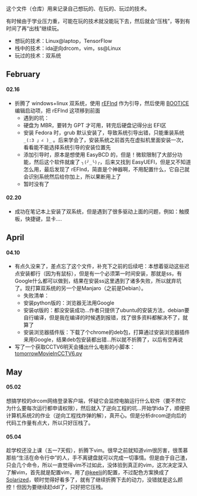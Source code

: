 这个文件（仓库）用来记录自己想玩的、在玩的、玩过的技术。

有时候由于学业压力重，可能在玩的技术就没能玩下去，然后就会“压栈”，等到有时间了再“出栈”继续玩。

- 想玩的技术：Linux@laptop，TensorFlow
- 栈中的技术：ida逆向drcom，vim，ss@Linux
- 玩过的技术：双系统

## February

#### 02.16
- 折腾了 windows+linux 双系统，使用 [rEFInd](http://www.rodsbooks.com/refind/) 作为引导，然后使用 [BOOTICE](https://sites.google.com/site/gbrtools/home/software/bootice-portable/bootice-downloads) 编辑启动项，把 rEFInd 这项移到前面
  - 遇到的坑：
  - 硬盘为 MBR，要转为 GPT 才可用，转完后硬盘记得分出 EFI区
  - 安装 Fedora 时，grub 默认安装了，导致系统引导出错，只能重装系统 ```_(:3 」∠ )_``` 。后来学会了，安装系统之前首先在虚拟机里面安装一次，看看能不能选择系统引导的安装位置先
  - 添加引导时，原本是想使用 EasyBCD 的，但是！微软限制了大部分功能，然后这个软件就废了 ```╮(╯_╰)╭```，后来又找到 EasyUEFI，但是又不知道怎么用，最后发现了 rEFInd，简直是个神器啊，不用配置什么，它自己就会识别系统然后给你加上，所以果断用上了
  - 暂时没有了

#### 02.20
- 成功在笔记本上安装了双系统，但是遇到了很多驱动上面的问题，例如：触摸板，快捷键，显卡....

## April

#### 04.10
- 有点久没来了，差点忘了这个文件，补充下之前的后续吧：本想着驱动这些迟点安装都行（因为有鼠标），但是有一个必须第一时间安装，那就是ss，有Google什么都可以做到，结果在安装ss这里遇到了诸多失败，所以就弃坑了。现打算双系统的另一个是Manjaro（之前是Debian）。
  - 失败清单：
  - 安装python版的：浏览器无法用Google
  - 安装qt版的：都没安装成功...作者只提供了ubuntu的安装方法，debian要自行编译，但是我在编译的时候遇到报错，找了很多资料都解决不了，就算了
  - 安装浏览器插件版：下载了个chrome的deb包，打算通过安装浏览器插件来用Google，结果deb包安装都出错...所以就不折腾了，以后有空再说
- 写了一个获取CCTV6明天会播出什么电影的小脚本：[tomorrowMovieInCCTV6.py](https://github.com/excalibur44/Manis-pentadactyla/blob/master/tomorrowMovieInCCTV6.py)

## May

#### 05.02

想搞学校的drcom网络登录客户端，怀疑它会监控电脑运行什么软件（要不然它为什么要每次运行都申请权限），然后就入了逆向工程的坑...开始学ida了，顺便把计算机系统2的作业（逆向工程找炸弹的解），真开心。但是分析drcom逆向后的代码工作量有点大，所以只好压栈了。

#### 05.04

趁学校还没上课（五一7天假），折腾下vim。很早之前就知道vim很厉害，很羡慕那些“生活在命令行中”的人，手不离键盘就可以完成一切事情。但是由于自己渣，只会几个命令，所以一直觉得vim不过如此，没体验到真正的vim，这次决定深入了解vim，首先就是配置vim，用了[@keelii](https://gist.github.com/keelii/1aab5f9aa5b47afa651c7fc84b8e9875)的配置，不过配色方案换成了[Solarized](http://ethanschoonover.com/solarized)，顿时觉得好看多了，就有了继续折腾下去的动力，没错就是这么颜控！但因为要继续赶ddl了，只好把它压栈。